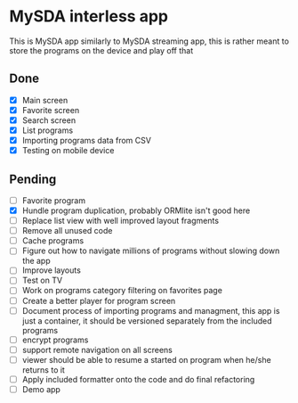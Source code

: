 # MySDA interless app

This is MySDA app similarly to MySDA streaming app, this is rather meant to store the programs on the device and play off that

## Done

- [x] Main screen
- [x] Favorite screen
- [x] Search screen
- [x] List programs
- [x] Importing programs data from CSV
- [x] Testing on mobile device

## Pending

- [ ] Favorite program
- [x] Hundle program duplication, probably ORMlite isn't good here
- [ ] Replace list view with well improved layout fragments
- [ ] Remove all unused code
- [ ] Cache programs
- [ ] Figure out how to navigate millions of programs without slowing down the app
- [ ] Improve layouts
- [ ] Test on TV
- [ ] Work on programs category filtering on favorites page
- [ ] Create a better player for program screen
- [ ] Document process of importing programs and managment, this app is just a container,
it should be versioned separately from the included programs
- [ ] encrypt programs
- [ ] support remote navigation on all screens
- [ ] viewer should be able to resume a started on program when he/she returns to it
- [ ] Apply included formatter onto the code and do final refactoring
- [ ] Demo app